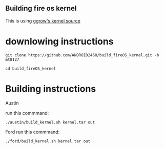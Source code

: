 ## Building fire os kernel 
This is using  [ggrow's kernel source](https://github.com/ggow/android_kernel_amazon_mt8127-common/tree/amazon-5364)

# downlowing instructions

```
git clone https://github.com/ANDROID2468/build_fireOS_kernel.git -b mt8127

cd build_fireOS_kernel
```

# Building instructions 

Austin

run this commmand:
```
./austin/build_kernel.sh kernel.tar out
```

Ford
run this commmand:
```
./ford/build_kernel.sh kernel.tar out
```
